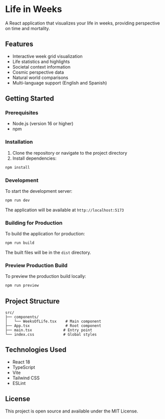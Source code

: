 # Life in Weeks

A React application that visualizes your life in weeks, providing perspective on time and mortality.

## Features

- Interactive week grid visualization
- Life statistics and highlights
- Societal context information
- Cosmic perspective data
- Natural world comparisons
- Multi-language support (English and Spanish)

## Getting Started

### Prerequisites

- Node.js (version 16 or higher)
- npm

### Installation

1. Clone the repository or navigate to the project directory
2. Install dependencies:

```bash
npm install
```

### Development

To start the development server:

```bash
npm run dev
```

The application will be available at `http://localhost:5173`

### Building for Production

To build the application for production:

```bash
npm run build
```

The built files will be in the `dist` directory.

### Preview Production Build

To preview the production build locally:

```bash
npm run preview
```

## Project Structure

```
src/
├── components/
│   └── WeeksOfLife.tsx    # Main component
├── App.tsx                # Root component
├── main.tsx              # Entry point
└── index.css             # Global styles
```

## Technologies Used

- React 18
- TypeScript
- Vite
- Tailwind CSS
- ESLint

## License

This project is open source and available under the MIT License.
